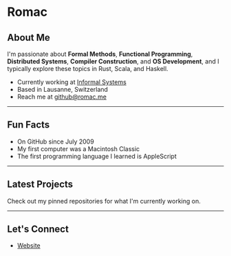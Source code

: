 # Romac

## About Me

I'm passionate about **Formal Methods**, **Functional Programming**, **Distributed Systems**, **Compiler Construction**, and **OS Development**, and I typically explore these topics in Rust, Scala, and Haskell.

- Currently working at [Informal Systems](https://github.com/informalsystems)
- Based in Lausanne, Switzerland
- Reach me at [github@romac.me](mailto:github@romac.me)

---

## Fun Facts

- On GitHub since July 2009
- My first computer was a Macintosh Classic 
- The first programming language I learned is AppleScript

---

## Latest Projects

Check out my pinned repositories for what I'm currently working on.

---

## Let's Connect

- [Website](https://romac.me)
